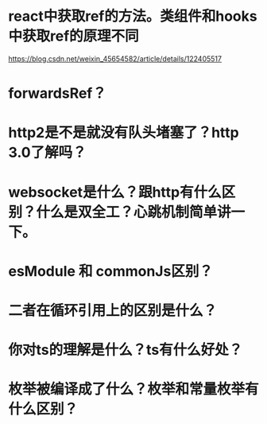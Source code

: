 # react中获取ref的方法。类组件和hooks中获取ref的原理不同

https://blog.csdn.net/weixin_45654582/article/details/122405517

# forwardsRef？

# http2是不是就没有队头堵塞了？http 3.0了解吗？

# websocket是什么？跟http有什么区别？什么是双全工？心跳机制简单讲一下。

# esModule 和 commonJs区别？

# 二者在循环引用上的区别是什么？

# 你对ts的理解是什么？ts有什么好处？

# 枚举被编译成了什么？枚举和常量枚举有什么区别？